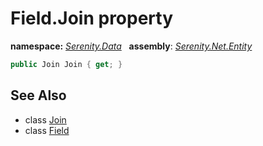 # Field.Join property
**namespace:** *[Serenity.Data](../../README.md#serenity.data-namespace)*   **assembly**: *[Serenity.Net.Entity](../../README.md)*

```csharp
public Join Join { get; }
```

## See Also

* class [Join](../Serenity.Net.Data/../Join.md)
* class [Field](../Field.md)